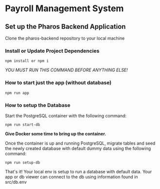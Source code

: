 # Payroll Management System

## Set up the Pharos Backend Application

Clone the pharos-backend repository to your local machine

### Install or Update Project Dependencies

```
npm install or npm i
```

_YOU MUST RUN THIS COMMAND BEFORE ANYTHING ELSE!_

### How to start just the app (without database)

```
npm run app
```

### How to setup the Database

Start the PostgreSQL container with the following command:

```
npm run start-db
```

**Give Docker some time to bring up the container.**

Once the container is up and running PostgreSQL, migrate tables and seed the newly created database with default dummy data using the following command:

```
npm run setup-db
```

That's it! Your local env is setup to run a database with default data. Your app or db viewer can connect to the db using information found in src/db.env
